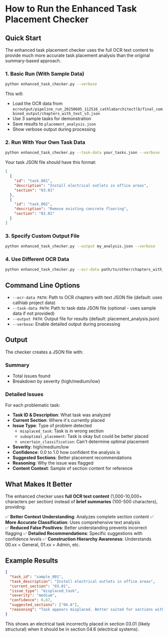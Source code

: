 # How to Run the Enhanced Task Placement Checker

## Quick Start

The enhanced task placement checker uses the full OCR text content to provide much more accurate task placement analysis than the original summary-based approach.

### 1. Basic Run (With Sample Data)

```bash
python enhanced_task_checker.py --verbose
```

This will:
- Load the OCR data from `ocroutput/pipeline_run_20250605_112516_cathlabarchitectlb/final_combined_output/chapters_with_text_v3.json`
- Use 3 sample tasks for demonstration
- Save results to `placement_analysis.json`
- Show verbose output during processing

### 2. Run With Your Own Task Data

```bash
python enhanced_task_checker.py --task-data your_tasks.json --verbose
```

Your task JSON file should have this format:
```json
[
  {
    "id": "task_001",
    "description": "Install electrical outlets in office areas", 
    "section": "03.01"
  },
  {
    "id": "task_002",
    "description": "Remove existing concrete flooring",
    "section": "02.01"
  }
]
```

### 3. Specify Custom Output File

```bash
python enhanced_task_checker.py --output my_analysis.json --verbose
```

### 4. Use Different OCR Data

```bash
python enhanced_task_checker.py --ocr-data path/to/other/chapters_with_text.json --verbose
```

## Command Line Options

- `--ocr-data PATH`: Path to OCR chapters with text JSON file (default: uses cathlab project data)
- `--task-data PATH`: Path to task data JSON file (optional - uses sample data if not provided)
- `--output PATH`: Output file for results (default: placement_analysis.json)
- `--verbose`: Enable detailed output during processing

## Output

The checker creates a JSON file with:

### Summary
- Total issues found
- Breakdown by severity (high/medium/low)

### Detailed Issues
For each problematic task:
- **Task ID & Description**: What task was analyzed
- **Current Section**: Where it's currently placed
- **Issue Type**: Type of problem detected
  - `misplaced_task`: Task is in wrong section
  - `suboptimal_placement`: Task is okay but could be better placed
  - `uncertain_classification`: Can't determine optimal placement
- **Severity**: high/medium/low
- **Confidence**: 0.0 to 1.0 how confident the analysis is
- **Suggested Sections**: Better placement recommendations
- **Reasoning**: Why the issue was flagged
- **Content Context**: Sample of section content for reference

## What Makes It Better

The enhanced checker uses **full OCR text content** (1,000-10,000+ characters per section) instead of **brief summaries** (100-500 characters), providing:

✅ **Better Context Understanding**: Analyzes complete section content
✅ **More Accurate Classification**: Uses comprehensive text analysis  
✅ **Reduced False Positives**: Better understanding prevents incorrect flagging
✅ **Detailed Recommendations**: Specific suggestions with confidence levels
✅ **Construction Hierarchy Awareness**: Understands 00.xx = General, 01.xx = Admin, etc.

## Example Results

```json
{
  "task_id": "sample_001",
  "task_description": "Install electrical outlets in office areas",
  "current_section": "03.01", 
  "issue_type": "misplaced_task",
  "severity": "medium",
  "confidence": 0.67,
  "suggested_sections": ["04.6"],
  "reasoning": "Task appears misplaced. Better suited for sections with electrical content"
}
```

This shows an electrical task incorrectly placed in section 03.01 (likely structural) when it should be in section 04.6 (electrical systems). 
